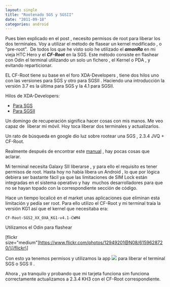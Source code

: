 ```yaml
---
layout: single
title: "Rootenado SGS y SGSII"
date: "2011-09-18"
categories: android
---
```


Pues bien explicado en el post , necesito permisos de root para liberar los dos terminales. Voy a utilizar el método de flasear un kernel modificado , o "pre-root".  De todos los que he visto solo he utilizado el **_amonRa_** en mi vieja HTC Hero y el _**CF-Root**_ en la SGS. Este método consiste en flashear con Odin el terminal utilizando un solo un fichero , el Kernel o PDA , y evitando reparticionar.

EL CF-Root tiene su base en el foro XDA-Developers , tiene dos hilos uno con las versiones para SGS y otro para SGSII . Haciendo una introducción la versión 3.7 es la última para SGS y la 4.1 para SGSII.

Hilos de XDA-Developers:

- [Para SGS](https://forum.xda-developers.com/showthread.php?t=788108 "CF-Root para SGS")
- [Para SGSII](https://luispuente.net/2011/09/recuperando-contenido-de-archivos-eliminados-en-linux/ "CF-Root para SGSII") 

Un domingo de recuperación significa hacer cosas con mis manos. Me veo capaz de  liberar mi móvil. Hoy toca liberar dos terminales y actualizarlos.

Un rato de búsqueda en google dio luz sobre rootear una SGS , 2.3.4 JVQ + CF-Root.

Realmente después de encontrar este [manual](https://www.return222.com/2011/07/mega-tutorial-guia-completa-y-todo.html "Mega tutrial SGSII") , hay pocas cosas que aclarar.

Mi terminal necesita Galaxy SII liberarse , y para ello el requisito es tener permisos de root. Hasta hoy no había libera un Android , lo que por lógica debiera ser bastante fácil ya que las limitaciones de SIM Lock están integradas en el sistema operativo y hay  muchos desarrolladores para que no se hayan topado con la correspondiente sección de código.

Hace un tiempo localicé en el market unas aplicaciones que eliminan esta limitación y pedía ser root. Para ello utilizo el CF-Root y mi terminal traía la versión KG1 así que el kernel que necesitaba era:

`CF-Root-SGS2_XX_OXA_KG1-v4.1-CWM4`

Utilizamos el Odin para flashear

\[flickr size="medium"\]https://www.flickr.com/photos/12949201@N08/6159628720/\[/flickr\]

Con esto ya tenemos permisos y utilizamos la app [![](images/45_avail_market_logo2.png)](https://market.android.com/details?id=com.helroz.galaxysunlock&feature=related_apps) para liberar el terminal SGS o SGS II .

Ahora , ya tranquilo y probando que mi tarjeta funciona sim funciona correctamente actualizamos a 2.3.4 KH3 con el CF-Root correspondiente.
